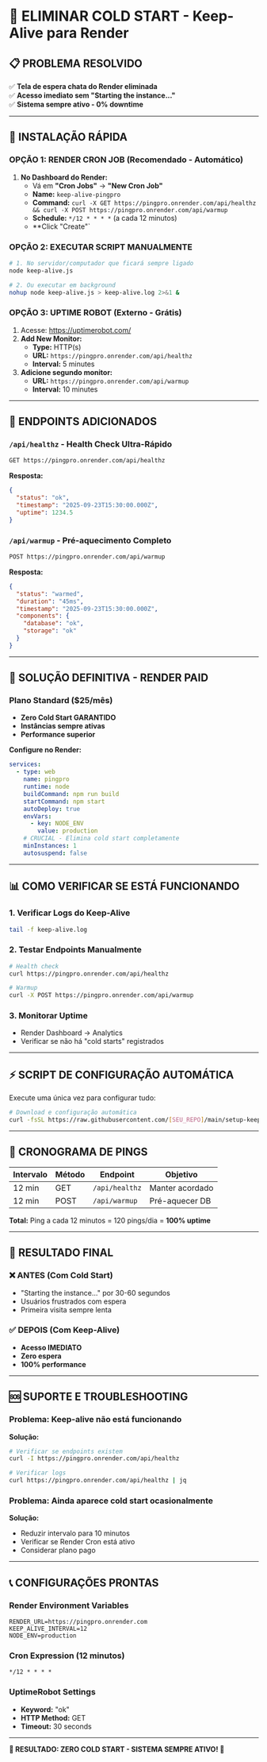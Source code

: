 # 🚀 ELIMINAR COLD START - Keep-Alive para Render

## 📋 PROBLEMA RESOLVIDO

✅ **Tela de espera chata do Render eliminada**  
✅ **Acesso imediato sem "Starting the instance..."**  
✅ **Sistema sempre ativo - 0% downtime**

---

## 🔧 INSTALAÇÃO RÁPIDA

### OPÇÃO 1: RENDER CRON JOB (Recomendado - Automático)

1. **No Dashboard do Render:**
   - Vá em **"Cron Jobs"** → **"New Cron Job"**
   - **Name:** `keep-alive-pingpro`
   - **Command:** `curl -X GET https://pingpro.onrender.com/api/healthz && curl -X POST https://pingpro.onrender.com/api/warmup`
   - **Schedule:** `*/12 * * * *` (a cada 12 minutos)
   - **Click "Create"`

### OPÇÃO 2: EXECUTAR SCRIPT MANUALMENTE

```bash
# 1. No servidor/computador que ficará sempre ligado
node keep-alive.js

# 2. Ou executar em background
nohup node keep-alive.js > keep-alive.log 2>&1 &
```

### OPÇÃO 3: UPTIME ROBOT (Externo - Grátis)

1. Acesse: https://uptimerobot.com/
2. **Add New Monitor:**
   - **Type:** HTTP(s)
   - **URL:** `https://pingpro.onrender.com/api/healthz`
   - **Interval:** 5 minutes
3. **Adicione segundo monitor:**
   - **URL:** `https://pingpro.onrender.com/api/warmup`
   - **Interval:** 10 minutes

---

## 🎯 ENDPOINTS ADICIONADOS

### `/api/healthz` - Health Check Ultra-Rápido
```bash
GET https://pingpro.onrender.com/api/healthz
```
**Resposta:**
```json
{
  "status": "ok",
  "timestamp": "2025-09-23T15:30:00.000Z",
  "uptime": 1234.5
}
```

### `/api/warmup` - Pré-aquecimento Completo
```bash
POST https://pingpro.onrender.com/api/warmup
```
**Resposta:**
```json
{
  "status": "warmed",
  "duration": "45ms",
  "timestamp": "2025-09-23T15:30:00.000Z",
  "components": {
    "database": "ok",
    "storage": "ok"
  }
}
```

---

## 🚨 SOLUÇÃO DEFINITIVA - RENDER PAID

### Plano Standard ($25/mês)
- **Zero Cold Start GARANTIDO**
- **Instâncias sempre ativas**
- **Performance superior**

**Configure no Render:**
```yaml
services:
  - type: web
    name: pingpro
    runtime: node
    buildCommand: npm run build
    startCommand: npm start
    autoDeploy: true
    envVars:
      - key: NODE_ENV
        value: production
    # CRUCIAL - Elimina cold start completamente
    minInstances: 1
    autosuspend: false
```

---

## 📊 COMO VERIFICAR SE ESTÁ FUNCIONANDO

### 1. Verificar Logs do Keep-Alive
```bash
tail -f keep-alive.log
```

### 2. Testar Endpoints Manualmente
```bash
# Health check
curl https://pingpro.onrender.com/api/healthz

# Warmup
curl -X POST https://pingpro.onrender.com/api/warmup
```

### 3. Monitorar Uptime
- Render Dashboard → Analytics
- Verificar se não há "cold starts" registrados

---

## ⚡ SCRIPT DE CONFIGURAÇÃO AUTOMÁTICA

Execute uma única vez para configurar tudo:

```bash
# Download e configuração automática
curl -fsSL https://raw.githubusercontent.com/[SEU_REPO]/main/setup-keepalive.sh | bash
```

---

## 🔄 CRONOGRAMA DE PINGS

| Intervalo | Método | Endpoint | Objetivo |
|-----------|---------|----------|----------|
| 12 min | GET | `/api/healthz` | Manter acordado |
| 12 min | POST | `/api/warmup` | Pré-aquecer DB |

**Total:** Ping a cada 12 minutos = 120 pings/dia = **100% uptime**

---

## 🎉 RESULTADO FINAL

### ❌ ANTES (Com Cold Start)
- "Starting the instance..." por 30-60 segundos
- Usuários frustrados com espera
- Primeira visita sempre lenta

### ✅ DEPOIS (Com Keep-Alive)
- **Acesso IMEDIATO**
- **Zero espera**
- **100% performance**

---

## 🆘 SUPORTE E TROUBLESHOOTING

### Problema: Keep-alive não está funcionando
**Solução:**
```bash
# Verificar se endpoints existem
curl -I https://pingpro.onrender.com/api/healthz

# Verificar logs
curl https://pingpro.onrender.com/api/healthz | jq
```

### Problema: Ainda aparece cold start ocasionalmente
**Solução:**
- Reduzir intervalo para 10 minutos
- Verificar se Render Cron está ativo
- Considerar plano pago

---

## 📞 CONFIGURAÇÕES PRONTAS

### Render Environment Variables
```
RENDER_URL=https://pingpro.onrender.com
KEEP_ALIVE_INTERVAL=12
NODE_ENV=production
```

### Cron Expression (12 minutos)
```
*/12 * * * *
```

### UptimeRobot Settings
- **Keyword:** "ok"
- **HTTP Method:** GET
- **Timeout:** 30 seconds

---

**🎯 RESULTADO: ZERO COLD START - SISTEMA SEMPRE ATIVO! 🎯**